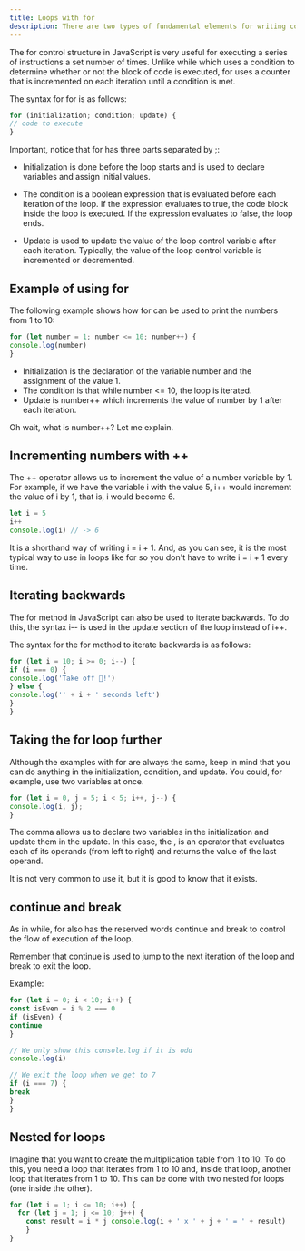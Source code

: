 ```yaml
---
title: Loops with for
description: There are two types of fundamental elements for writing code, expressions and statements. Although these terms may seem confusing at first, they are key concepts to understanding how JavaScript works.
---
```


The for control structure in JavaScript is very useful for executing a series of instructions a set number of times. Unlike while which uses a condition to determine whether or not the block of code is executed, for uses a counter that is incremented on each iteration until a condition is met.

The syntax for for is as follows:

``` js title="For"
for (initialization; condition; update) {
// code to execute
}
```

Important, notice that for has three parts separated by ;:

- Initialization is done before the loop starts and is used to declare variables and assign initial values.

- The condition is a boolean expression that is evaluated before each iteration of the loop. If the expression evaluates to true, the code block inside the loop is executed. If the expression evaluates to false, the loop ends.

- Update is used to update the value of the loop control variable after each iteration. Typically, the value of the loop control variable is incremented or decremented.

## Example of using for
The following example shows how for can be used to print the numbers from 1 to 10:

``` js title="For Example"
for (let number = 1; number <= 10; number++) {
console.log(number)
}
```
- Initialization is the declaration of the variable number and the assignment of the value 1.
- The condition is that while number <= 10, the loop is iterated.
- Update is number++ which increments the value of number by 1 after each iteration.

Oh wait, what is number++? Let me explain.

## Incrementing numbers with ++
The ++ operator allows us to increment the value of a number variable by 1. For example, if we have the variable i with the value 5, i++ would increment the value of i by 1, that is, i would become 6.

``` js title="Increment with ++"
let i = 5
i++
console.log(i) // -> 6
```

It is a shorthand way of writing i = i + 1. And, as you can see, it is the most typical way to use in loops like for so you don't have to write i = i + 1 every time.

## Iterating backwards
The for method in JavaScript can also be used to iterate backwards. To do this, the syntax i-- is used in the update section of the loop instead of i++.

The syntax for the for method to iterate backwards is as follows:

``` js title="Increment + for loop"
for (let i = 10; i >= 0; i--) {
if (i === 0) {
console.log('Take off 🚀!')
} else {
console.log('' + i + ' seconds left')
}
}
```

## Taking the for loop further
Although the examples with for are always the same, keep in mind that you can do anything in the initialization, condition, and update. You could, for example, use two variables at once.

``` js title="For + Complex"
for (let i = 0, j = 5; i < 5; i++, j--) {
console.log(i, j);
}
```

The comma allows us to declare two variables in the initialization and update them in the update. In this case, the , is an operator that evaluates each of its operands (from left to right) and returns the value of the last operand.

It is not very common to use it, but it is good to know that it exists.

## continue and break
As in while, for also has the reserved words continue and break to control the flow of execution of the loop.

Remember that continue is used to jump to the next iteration of the loop and break to exit the loop.

Example:

``` js title="Continue & Break"
for (let i = 0; i < 10; i++) {
const isEven = i % 2 === 0
if (isEven) {
continue
}

// We only show this console.log if it is odd
console.log(i)

// We exit the loop when we get to 7
if (i === 7) {
break
}
}
```

## Nested for loops
Imagine that you want to create the multiplication table from 1 to 10. To do this, you need a loop that iterates from 1 to 10 and, inside that loop, another loop that iterates from 1 to 10. This can be done with two nested for loops (one inside the other).

``` js title="Nested Loops"
for (let i = 1; i <= 10; i++) { 
  for (let j = 1; j <= 10; j++) { 
    const result = i * j console.log(i + ' x ' + j + ' = ' + result) 
    } 
} 
```